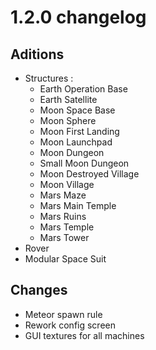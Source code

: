 # 1.2.0 changelog

## Aditions
- Structures :
  - Earth Operation Base
  - Earth Satellite
  - Moon Space Base
  - Moon Sphere
  - Moon First Landing
  - Moon Launchpad
  - Moon Dungeon
  - Small Moon Dungeon
  - Moon Destroyed Village
  - Moon Village
  - Mars Maze
  - Mars Main Temple
  - Mars Ruins
  - Mars Temple
  - Mars Tower
- Rover
- Modular Space Suit

## Changes
- Meteor spawn rule
- Rework config screen
- GUI textures for all machines

